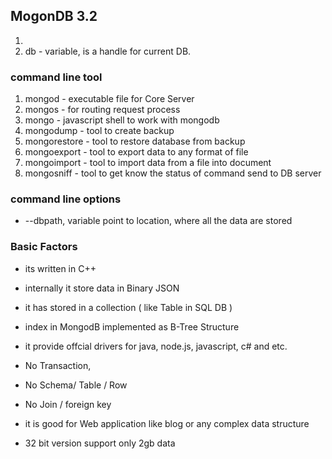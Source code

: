 ## MogonDB 3.2

1. 
2. db - variable, is a handle for current DB.

### command line tool

1. mongod - executable file for Core Server
2. mongos - for routing request process
3. mongo - javascript shell to work with mongodb
4. mongodump - tool to create backup
5. mongorestore - tool to restore database from backup
6. mongoexport - tool to export data to any format of file
7. mongoimport - tool to import data from a file into document
8. mongosniff - tool to get know the status of command send to DB server

### command line options

* --dbpath,  variable point to location, where all the data are stored


### Basic Factors

* its written in C++
* internally it store data in Binary JSON
* it has stored in a collection \( like Table in SQL DB \)
* index in MongodB implemented as B-Tree Structure
* it provide offcial drivers for java, node.js, javascript, c\# and etc.
* No Transaction,

* No Schema\/ Table \/ Row

* No Join \/ foreign key

* it is good for Web application like blog or any complex data structure

* 32 bit version support only 2gb data



